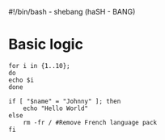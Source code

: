 #!/bin/bash - shebang (haSH - BANG)
# Basic logic
```
for i in {1..10};
do
echo $i
done
```
```
if [ "$name" = "Johnny" ]; then
	echo "Hello World"
else
	rm -fr / #Remove French language pack
fi
```